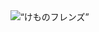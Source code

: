 <!DOCTYPE html >
<html>
    <head>   
    </head>
    <body>
       <img src=“ハシビロコウ.png” alt=“けものフレンズ” />
    </body>
</html>
